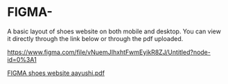 # FIGMA-
A basic layout of shoes website on both mobile and desktop.
You can view it directly through the link below or through the pdf uploaded.


https://www.figma.com/file/vNuemJIhxhtFwmEyikR8ZJ/Untitled?node-id=0%3A1


[FIGMA shoes website aayushi.pdf](https://github.com/Sushi412/FIGMA-/files/7207777/FIGMA.shoes.website.aayushi.pdf)
